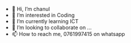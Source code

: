 - 👋 Hi, I’m chanul
- 👀 I’m interested in Coding
- 🌱 I’m currently learning ICT 
- 💞️ I’m looking to collaborate on ...
- 📫 How to reach me, 0761997415 on whatsapp

<!---
ZinChanul/ZinChanul is a ✨ special ✨ repository because its `README.md` (this file) appears on your GitHub profile.
You can click the Preview link to take a look at your changes.
--->
